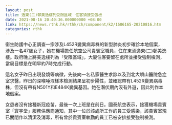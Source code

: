```yaml
---
layout: post
title: 逸東(二)邨美逸樓列受限區域　住客須接受強檢
date: 2021-08-16 20:40:36.000000000 +08:00
link: https://news.rthk.hk/rthk/ch/component/k2/1606165-20210816.htm
categories: rthk
---
```


衞生防護中心正調查一宗涉及L452R變異病毒株的新型肺炎初步確診本地個案，涉及一名47歲女子，她在機場擔任航空公司貴賓室職員，住在東涌逸東(二)邨美逸樓。政府晚上將美逸樓列為「受限區域」，大廈住客要留在處所並接受強制檢測，當局目標是在明早約7時完成行動。

這名女子昨日出現發燒等病徵，先後向一名私家醫生求診以及到北大嶼山醫院急症室求醫，昨日的深喉唾液樣本檢測結果呈初步陽性，並確認帶有L452R變異病毒株，但沒有帶有N501Y和E484K變異基因。她在潛伏期內沒有外遊，因此列作本地個案。

女患者沒有接種新冠疫苗，最後一次上班是在前日。國泰航空表示，接獲機場貴賓室「寰宇堂」服務供應商通知，其中一位於該處所工作的員工受感染，該貴賓室現已關閉作以清潔及消毒，所有曾於貴賓室執勤的員工已被安排接受強制檢測。
